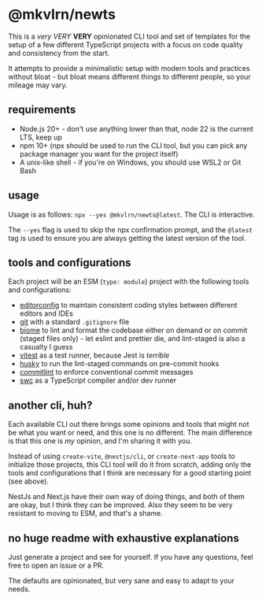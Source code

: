 # @mkvlrn/newts

This is a _very_ _VERY_ **VERY** opinionated CLI tool and set of templates for the setup of a few different TypeScript projects with a focus on code quality and consistency from the start.

It attempts to provide a minimalistic setup with modern tools and practices without bloat - but bloat means different things to different people, so your mileage may vary.

## requirements

- Node.js 20+ - don't use anything lower than that, node 22 is the current LTS, keep up
- npm 10+ (npx should be used to run the CLI tool, but you can pick any package manager you want for the project itself)
- A unix-like shell - if you're on Windows, you should use WSL2 or Git Bash

## usage

Usage is as follows: `npx --yes @mkvlrn/newts@latest`. The CLI is interactive.

The `--yes` flag is used to skip the npx confirmation prompt, and the `@latest` tag is used to ensure you are always getting the latest version of the tool.

## tools and configurations

Each project will be an ESM (`type: module`) project with the following tools and configurations:

- [editorconfig](https://editorconfig.org/) to maintain consistent coding styles between different editors and IDEs
- [git](https://git-scm.com/) with a standard `.gitignore` file
- [biome](https://github.com/biomejs/biome) to lint and format the codebase either on demand or on commit (staged files only) - let eslint and prettier die, and lint-staged is also a casualty I guess
- [vitest](https://vitest.dev/) as a test runner, because Jest is _terrible_
- [husky](https://github.com/typicode/husky) to run the lint-staged commands on pre-commit hooks
- [commitlint](https://commitlint.js.org/) to enforce conventional commit messages
- [swc](https://github.com/swc-project/swc) as a TypeScript compiler and/or dev runner

## another cli, huh?

Each available CLI out there brings some opinions and tools that might not be what you want or need, and this one is no different. The main difference is that this one is _my_ opinion, and I'm sharing it with you.

Instead of using `create-vite`, `@nestjs/cli`, or `create-next-app` tools to initialize those projects, this CLI tool will do it from scratch, adding only the tools and configurations that I think are necessary for a good starting point (see above).

NestJs and Next.js have their own way of doing things, and both of them are okay, but I think they can be improved. Also they seem to be very resistant to moving to ESM, and that's a shame.

## no huge readme with exhaustive explanations

Just generate a project and see for yourself. If you have any questions, feel free to open an issue or a PR.

The defaults are opinionated, but very sane and easy to adapt to your needs.
